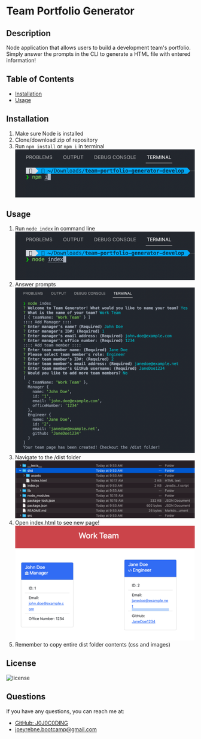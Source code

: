 # Team Portfolio Generator

## Description

Node application that allows users to build a development team's portfolio. Simply answer the prompts in the CLI to generate a HTML file with entered information!

## Table of Contents

- [Installation](#installation)
- [Usage](#usage)

## Installation

1. Make sure Node is installed
2. Clone/download zip of repository
3. Run `npm install` or `npm i` in terminal  
   ![Run npm install in terminal](./screenshots/installation_1.png)

## Usage

1. Run `node index` in command line  
   ![Run node index in command line](./screenshots/usage_1.png)
2. Answer prompts  
   ![Answer Prompts](./screenshots/usage_2.png)
3. Navigate to the /dist folder  
   ![Navigate tp dist folder to find index.html](./screenshots/usage_3.png)
4. Open index.html to see new page!  
   ![Open index.html to see new page!](./screenshots/usage_4.png)
5. Remember to copy entire dist folder contents (css and images)

## License

![license](https://img.shields.io/badge/License-MIT-blue)

## Questions

If you have any questions, you can reach me at:

- [GitHub: J0J0C0DING](https://github.com/J0J0C0DING)
- [joeyrebne.bootcamp@gmail.com](mailto:joeyrebne.bootcamp@gmail.com)
